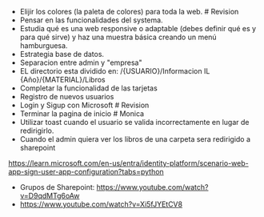 - Elijir los colores (la paleta de colores) para toda la web. # Revision
- Pensar en las funcionalidades del systema.
- Estudia qué es una web responsive o adaptable (debes definir qué es y para qué sirve) y haz una muestra básica creando un menú hamburguesa.
- Estrategia base de datos.
- Separacion entre admin y "empresa"
- EL directorio esta dividido en: /{USUARIO}/Informacion IL {Año}/{MATERIAL}/Libros
- Completar la funcionalidad de las tarjetas
- Registro de nuevos usuarios
- Login y Sigup con Microsoft # Revision
- Terminar la pagina de inicio # Monica
- Utilizar toast cuando el usuario se valida incorrectamente en lugar de redirigirlo.
- Cuando el admin quiera ver los libros de una carpeta sera redirigido a sharepoint

https://learn.microsoft.com/en-us/entra/identity-platform/scenario-web-app-sign-user-app-configuration?tabs=python
- Grupos de Sharepoint: https://www.youtube.com/watch?v=D9qdMTg6oAw
- https://www.youtube.com/watch?v=Xi5fJYEtCV8